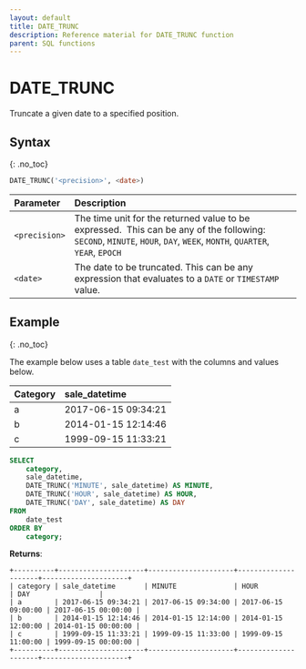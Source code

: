 ```yaml
---
layout: default
title: DATE_TRUNC
description: Reference material for DATE_TRUNC function
parent: SQL functions
---
```


# DATE\_TRUNC

Truncate a given date to a specified position.

## Syntax
{: .no_toc}

```sql
​​DATE_TRUNC('<precision>', <date>)​​
```

| Parameter     | Description                                                                                           |
| :------------- | :----------------------------------------------------------------------------------------------------- |
| `<precision>` | The time unit for the returned value to be expressed. ​ This can be any of the following: `SECOND`, `MINUTE`, `HOUR`, `DAY`, `WEEK`, `MONTH`, `QUARTER`, `YEAR`, `EPOCH`    |
| `<date>`      | The date to be truncated. This can be any expression that evaluates to a `DATE` or `TIMESTAMP` value. |

## Example
{: .no_toc}

The example below uses a table `date_test` with the columns and values below.

| Category | sale\_datetime      |
| :-------- | :------------------- |
| a        | 2017-06-15 09:34:21 |
| b        | 2014-01-15 12:14:46 |
| c        | 1999-09-15 11:33:21 |

```sql
SELECT
	category,
	sale_datetime,
	DATE_TRUNC('MINUTE', sale_datetime) AS MINUTE,
	DATE_TRUNC('HOUR', sale_datetime) AS HOUR,
	DATE_TRUNC('DAY', sale_datetime) AS DAY
FROM
	date_test
ORDER BY
	category;
```

**Returns**:

```
+----------+---------------------+---------------------+---------------------+---------------------+
| category | sale_datetime       | MINUTE              | HOUR                | DAY                 |
| a        | 2017-06-15 09:34:21 | 2017-06-15 09:34:00 | 2017-06-15 09:00:00 | 2017-06-15 00:00:00 |
| b        | 2014-01-15 12:14:46 | 2014-01-15 12:14:00 | 2014-01-15 12:00:00 | 2014-01-15 00:00:00 |
| c        | 1999-09-15 11:33:21 | 1999-09-15 11:33:00 | 1999-09-15 11:00:00 | 1999-09-15 00:00:00 |
+----------+---------------------+---------------------+---------------------+---------------------+
```
